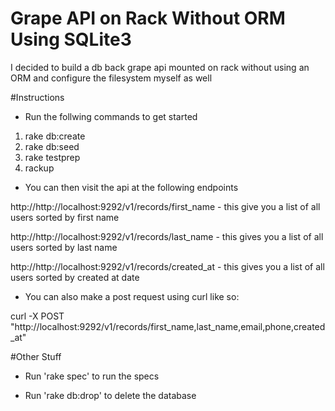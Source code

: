 Grape API on Rack Without ORM Using SQLite3
===========================================
I decided to build a db back grape api mounted on rack without using an ORM and configure the filesystem myself as well

#Instructions

- Run the follwing commands to get started

1. rake db:create
2. rake db:seed
3. rake testprep
4. rackup

- You can then visit the api at the following endpoints 

http://http://localhost:9292/v1/records/first_name - this give you a list of all users sorted by first name

http://http://localhost:9292/v1/records/last_name - this gives you a list of all users sorted by last name

http://http://localhost:9292/v1/records/created_at - this gives you a list of all users sorted by created at date

- You can also make a post request using curl like so:

curl -X POST "http://localhost:9292/v1/records/first_name,last_name,email,phone,created_at"

#Other Stuff

- Run 'rake spec' to run the specs

- Run 'rake db:drop' to delete the database

